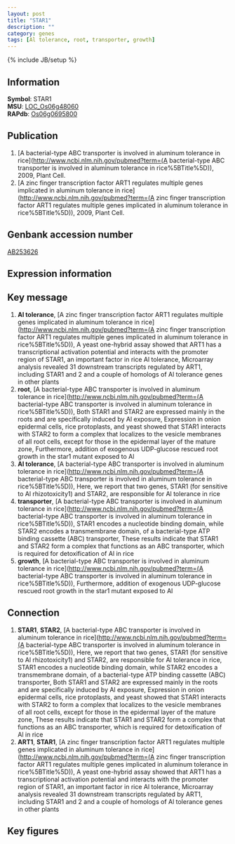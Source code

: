 ```yaml
---
layout: post
title: "STAR1"
description: ""
category: genes
tags: [Al tolerance, root, transporter, growth]
---
```

{% include JB/setup %}

## Information
__Symbol__: STAR1  
__MSU__: [LOC_Os06g48060](http://rice.plantbiology.msu.edu/cgi-bin/ORF_infopage.cgi?orf=LOC_Os06g48060)  
__RAPdb__: [Os06g0695800](http://rapdb.dna.affrc.go.jp/viewer/gbrowse_details/irgsp1?name=Os06g0695800)  

## Publication
1. [A bacterial-type ABC transporter is involved in aluminum tolerance in rice](http://www.ncbi.nlm.nih.gov/pubmed?term=(A bacterial-type ABC transporter is involved in aluminum tolerance in rice%5BTitle%5D)), 2009, Plant Cell.
2. [A zinc finger transcription factor ART1 regulates multiple genes implicated in aluminum tolerance in rice](http://www.ncbi.nlm.nih.gov/pubmed?term=(A zinc finger transcription factor ART1 regulates multiple genes implicated in aluminum tolerance in rice%5BTitle%5D)), 2009, Plant Cell.

## Genbank accession number
[AB253626](http://www.ncbi.nlm.nih.gov/nuccore/AB253626)

## Expression information

## Key message
1. __Al tolerance__, [A zinc finger transcription factor ART1 regulates multiple genes implicated in aluminum tolerance in rice](http://www.ncbi.nlm.nih.gov/pubmed?term=(A zinc finger transcription factor ART1 regulates multiple genes implicated in aluminum tolerance in rice%5BTitle%5D)),  A yeast one-hybrid assay showed that ART1 has a transcriptional activation potential and interacts with the promoter region of STAR1, an important factor in rice Al tolerance, Microarray analysis revealed 31 downstream transcripts regulated by ART1, including STAR1 and 2 and a couple of homologs of Al tolerance genes in other plants
2. __root__, [A bacterial-type ABC transporter is involved in aluminum tolerance in rice](http://www.ncbi.nlm.nih.gov/pubmed?term=(A bacterial-type ABC transporter is involved in aluminum tolerance in rice%5BTitle%5D)),  Both STAR1 and STAR2 are expressed mainly in the roots and are specifically induced by Al exposure, Expression in onion epidermal cells, rice protoplasts, and yeast showed that STAR1 interacts with STAR2 to form a complex that localizes to the vesicle membranes of all root cells, except for those in the epidermal layer of the mature zone, Furthermore, addition of exogenous UDP-glucose rescued root growth in the star1 mutant exposed to Al
3. __Al tolerance__, [A bacterial-type ABC transporter is involved in aluminum tolerance in rice](http://www.ncbi.nlm.nih.gov/pubmed?term=(A bacterial-type ABC transporter is involved in aluminum tolerance in rice%5BTitle%5D)),  Here, we report that two genes, STAR1 (for sensitive to Al rhizotoxicity1) and STAR2, are responsible for Al tolerance in rice
4. __transporter__, [A bacterial-type ABC transporter is involved in aluminum tolerance in rice](http://www.ncbi.nlm.nih.gov/pubmed?term=(A bacterial-type ABC transporter is involved in aluminum tolerance in rice%5BTitle%5D)),  STAR1 encodes a nucleotide binding domain, while STAR2 encodes a transmembrane domain, of a bacterial-type ATP binding cassette (ABC) transporter, These results indicate that STAR1 and STAR2 form a complex that functions as an ABC transporter, which is required for detoxification of Al in rice
5. __growth__, [A bacterial-type ABC transporter is involved in aluminum tolerance in rice](http://www.ncbi.nlm.nih.gov/pubmed?term=(A bacterial-type ABC transporter is involved in aluminum tolerance in rice%5BTitle%5D)),  Furthermore, addition of exogenous UDP-glucose rescued root growth in the star1 mutant exposed to Al

## Connection
1. __STAR1__, __STAR2__, [A bacterial-type ABC transporter is involved in aluminum tolerance in rice](http://www.ncbi.nlm.nih.gov/pubmed?term=(A bacterial-type ABC transporter is involved in aluminum tolerance in rice%5BTitle%5D)),  Here, we report that two genes, STAR1 (for sensitive to Al rhizotoxicity1) and STAR2, are responsible for Al tolerance in rice, STAR1 encodes a nucleotide binding domain, while STAR2 encodes a transmembrane domain, of a bacterial-type ATP binding cassette (ABC) transporter, Both STAR1 and STAR2 are expressed mainly in the roots and are specifically induced by Al exposure, Expression in onion epidermal cells, rice protoplasts, and yeast showed that STAR1 interacts with STAR2 to form a complex that localizes to the vesicle membranes of all root cells, except for those in the epidermal layer of the mature zone, These results indicate that STAR1 and STAR2 form a complex that functions as an ABC transporter, which is required for detoxification of Al in rice
2. __ART1__, __STAR1__, [A zinc finger transcription factor ART1 regulates multiple genes implicated in aluminum tolerance in rice](http://www.ncbi.nlm.nih.gov/pubmed?term=(A zinc finger transcription factor ART1 regulates multiple genes implicated in aluminum tolerance in rice%5BTitle%5D)),  A yeast one-hybrid assay showed that ART1 has a transcriptional activation potential and interacts with the promoter region of STAR1, an important factor in rice Al tolerance, Microarray analysis revealed 31 downstream transcripts regulated by ART1, including STAR1 and 2 and a couple of homologs of Al tolerance genes in other plants

## Key figures


